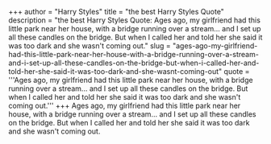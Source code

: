 +++
author = "Harry Styles"
title = "the best Harry Styles Quote"
description = "the best Harry Styles Quote: Ages ago, my girlfriend had this little park near her house, with a bridge running over a stream... and I set up all these candles on the bridge. But when I called her and told her she said it was too dark and she wasn't coming out."
slug = "ages-ago-my-girlfriend-had-this-little-park-near-her-house-with-a-bridge-running-over-a-stream-and-i-set-up-all-these-candles-on-the-bridge-but-when-i-called-her-and-told-her-she-said-it-was-too-dark-and-she-wasnt-coming-out"
quote = '''Ages ago, my girlfriend had this little park near her house, with a bridge running over a stream... and I set up all these candles on the bridge. But when I called her and told her she said it was too dark and she wasn't coming out.'''
+++
Ages ago, my girlfriend had this little park near her house, with a bridge running over a stream... and I set up all these candles on the bridge. But when I called her and told her she said it was too dark and she wasn't coming out.
